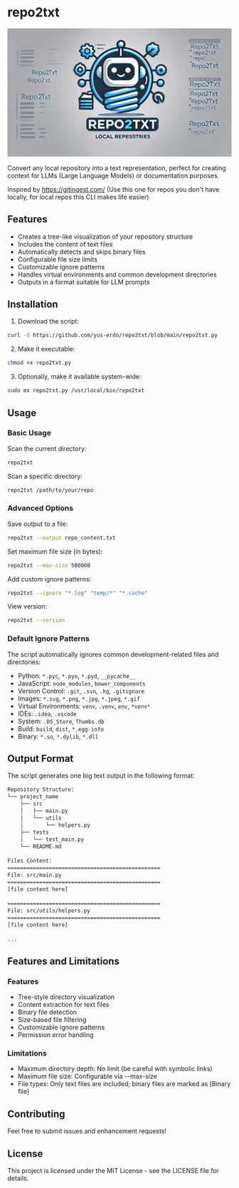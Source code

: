 # repo2txt

![repo2txt logo](logo.webp)

Convert any local repository into a text representation, perfect for creating context for LLMs (Large Language Models) or documentation purposes.

Inspired by https://gitingest.com/ (Use this one for repos you don't have locally, for local repos this CLI makes life easier)

## Features

- Creates a tree-like visualization of your repository structure
- Includes the content of text files
- Automatically detects and skips binary files
- Configurable file size limits
- Customizable ignore patterns
- Handles virtual environments and common development directories
- Outputs in a format suitable for LLM prompts

## Installation

1. Download the script:
```bash
curl -O https://github.com/yus-erdo/repo2txt/blob/main/repo2txt.py
```

2. Make it executable:
```bash
chmod +x repo2txt.py
```

3. Optionally, make it available system-wide:
```bash
sudo mv repo2txt.py /usr/local/bin/repo2txt
```

## Usage

### Basic Usage

Scan the current directory:
```bash
repo2txt
```

Scan a specific directory:
```bash
repo2txt /path/to/your/repo
```

### Advanced Options

Save output to a file:
```bash
repo2txt --output repo_content.txt
```

Set maximum file size (in bytes):
```bash
repo2txt --max-size 500000
```

Add custom ignore patterns:
```bash
repo2txt --ignore "*.log" "temp/*" "*.cache"
```

View version:
```bash
repo2txt --version
```

### Default Ignore Patterns

The script automatically ignores common development-related files and directories:

- Python: `*.pyc`, `*.pyo`, `*.pyd`, `__pycache__`
- JavaScript: `node_modules`, `bower_components`
- Version Control: `.git`, `.svn`, `.hg`, `.gitignore`
- Images: `*.svg`, `*.png`, `*.jpg`, `*.jpeg`, `*.gif`
- Virtual Environments: `venv`, `.venv`, `env`, `*venv*`
- IDEs: `.idea`, `.vscode`
- System: `.DS_Store`, `Thumbs.db`
- Build: `build`, `dist`, `*.egg-info`
- Binary: `*.so`, `*.dylib`, `*.dll`

## Output Format

The script generates one big text output in the following format:

```
Repository Structure:
└── project_name
    ├── src
    │   ├── main.py
    │   └── utils
    │       └── helpers.py
    ├── tests
    │   └── test_main.py
    └── README.md

Files Content:
================================================
File: src/main.py
================================================
[file content here]

================================================
File: src/utils/helpers.py
================================================
[file content here]

...
```

## Features and Limitations

### Features
- Tree-style directory visualization
- Content extraction for text files
- Binary file detection
- Size-based file filtering
- Customizable ignore patterns
- Permission error handling

### Limitations
- Maximum directory depth: No limit (be careful with symbolic links)
- Maximum file size: Configurable via --max-size
- File types: Only text files are included; binary files are marked as [Binary file]

## Contributing

Feel free to submit issues and enhancement requests!

## License

This project is licensed under the MIT License - see the LICENSE file for details.
